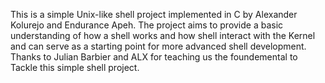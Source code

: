 This is a simple Unix-like shell project implemented in C by Alexander Kolurejo and Endurance Apeh. The project aims to provide a basic understanding of how a shell works and how shell interact with the Kernel and can serve as a starting point for more advanced shell development.
Thanks to Julian Barbier and ALX for teaching us the foundemental to Tackle this simple shell project.
